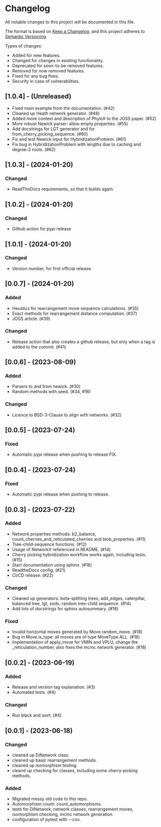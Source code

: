 # Changelog

All notable changes to this project will be documented in this file.

The format is based on [Keep a Changelog](https://keepachangelog.com/en/1.0.0/),
and this project adheres to [Semantic Versioning](https://semver.org/spec/v2.0.0.html).

Types of changes:
- Added for new features.
- Changed for changes in existing functionality.
- Deprecated for soon-to-be removed features.
- Removed for now removed features.
- Fixed for any bug fixes.
- Security in case of vulnerabilities.

## [1.0.4] - (Unreleased)

- Fixed main example from the documentation. (#42)
- Cleaned up Heath network generator. (#48)
- Added more context and description of PhyloX to the JOSS paper. (#52)
- More robust Newick parser: allow empty properties. (#55)
- Add docstrings for LGT generator and for from_cherry_picking_sequence. (#60)
- Fix and test Newick input for HybridizationProblem. (#61)
- Fix bug in HybridizationProblem with lengths due to caching and degree-2 roots. (#62)

## [1.0.3] - (2024-01-20)

### Changed

- ReadTheDocs requirements, so that it builds again.

## [1.0.2] - (2024-01-20)

### Changed

- Github action for pypi release

## [1.0.1] - (2024-01-20)

### Changed

- Version number, for first official release

## [0.0.7] - (2024-01-20)

### Added

- Heustics for rearrangement move sequence calculations. (#35)
- Exact methods for rearrangement distance computation. (#37)
- JOSS article. (#39)

### Changed

- Release action that also creates a github release, but only when a tag is added to the commit. (#41)

## [0.0.6] - (2023-08-09)

### Added

- Parsers to and from newick. (#30)
- Random methods with seed. (#34, #16)

### Changed

- Licence to BSD-3-Clause to align with networkx. (#32)

## [0.0.5] - (2023-07-24)

### Fixed

- Automatic pypi release when pushing to release FIX.


## [0.0.4] - (2023-07-24)

### Fixed

- Automatic pypi release when pushing to release.

## [0.0.3] - (2023-07-22)

### Added

- Network properties methods: b2_balance, count_cherries_and_reticulated_cherries and blob_properties. (#11)
- Tree-child-sequence functions. (#12)
- Usage of NetworkX referenced in README. (#14)
- Cherry picking hybridization workflow works again, including tests. (#15)
- Start documentation using sphinx. (#18)
- ReadtheDocs config. (#21)
- CI/CD release. (#22)

### Changed

- Cleaned up generators: beta-splitting trees, add_edges, caterpillar, balanced tree, lgt, zods, random tree-child sequence. (#14)
- Add lots of docstrings for sphinx autosummary. (#18)

### Fixed

- Invalid horizontal moves generated by Move.random_move. (#18)
- Bug in Move.is_type: all moves are of type MoveType.ALL. (#18)
- Implementation of apply_move for VMIN and VPLU, change the _reticulation_number, also fixes the mcmc network generator. (#18)

## [0.0.2] - (2023-06-19)

### Added

- Release and version tag explanation. (#3)
- Automated tests. (#4)

### Changed

- Run black and isort. (#4)

## [0.0.1] - (2023-06-18)

### Changed

- cleaned up DiNetwork class.
- cleaned up basic rearrangement methods.
- cleaned up isomorphism testing.
- cleand up checking for classes, including some cherry-picking methods.

### Added

- Migrated messy old code to this repo.
- Automorphism count: count_automorphisms.
- tests for DiNetwork, network classes, rearrangement moves, isomorphism checking, mcmc network generation.
- configuration of pytest with --cov.
